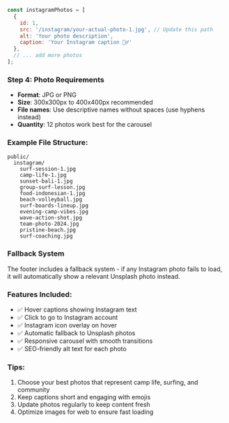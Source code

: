 <!-- Cleared during repository cleanup. -->

```javascript
const instagramPhotos = [
  {
    id: 1,
    src: '/instagram/your-actual-photo-1.jpg', // Update this path
    alt: 'Your photo description',
    caption: 'Your Instagram caption 🏄‍♂️'
  },
  // ... add more photos
];
```

### Step 4: Photo Requirements
- **Format**: JPG or PNG
- **Size**: 300x300px to 400x400px recommended
- **File names**: Use descriptive names without spaces (use hyphens instead)
- **Quantity**: 12 photos work best for the carousel

### Example File Structure:
```
public/
  instagram/
    surf-session-1.jpg
    camp-life-1.jpg
    sunset-bali-1.jpg
    group-surf-lesson.jpg
    food-indonesian-1.jpg
    beach-volleyball.jpg
    surf-boards-lineup.jpg
    evening-camp-vibes.jpg
    wave-action-shot.jpg
    team-photo-2024.jpg
    pristine-beach.jpg
    surf-coaching.jpg
```

### Fallback System
The footer includes a fallback system - if any Instagram photo fails to load, it will automatically show a relevant Unsplash photo instead.

### Features Included:
- ✅ Hover captions showing Instagram text
- ✅ Click to go to Instagram account
- ✅ Instagram icon overlay on hover
- ✅ Automatic fallback to Unsplash photos
- ✅ Responsive carousel with smooth transitions
- ✅ SEO-friendly alt text for each photo

### Tips:
1. Choose your best photos that represent camp life, surfing, and community
2. Keep captions short and engaging with emojis
3. Update photos regularly to keep content fresh
4. Optimize images for web to ensure fast loading
